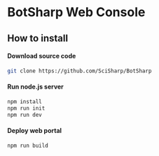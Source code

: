 BotSharp Web Console
===

## How to install
#### Download source code
````sh
git clone https://github.com/SciSharp/BotSharp
````
#### Run node.js server
````sh
npm install
npm run init
npm run dev
````
#### Deploy web portal
````sh
npm run build
````